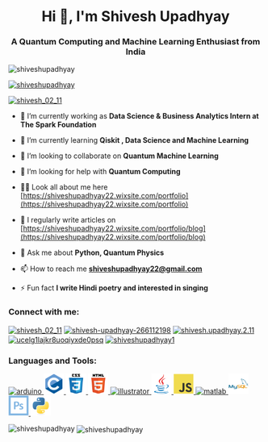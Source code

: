 <h1 align="center">Hi 👋, I'm Shivesh Upadhyay</h1>
<h3 align="center">A Quantum Computing and Machine Learning Enthusiast from India</h3>

<p align="left"> <img src="https://komarev.com/ghpvc/?username=shiveshupadhyay&label=Profile%20views&color=0e75b6&style=flat" alt="shiveshupadhyay" /> </p>

<p align="left"> <a href="https://github.com/ryo-ma/github-profile-trophy"><img src="https://github-profile-trophy.vercel.app/?username=shiveshupadhyay" alt="shiveshupadhyay" /></a> </p>

<p align="left"> <a href="https://twitter.com/shivesh_02_11" target="blank"><img src="https://img.shields.io/twitter/follow/shivesh_02_11?logo=twitter&style=for-the-badge" alt="shivesh_02_11" /></a> </p>

- 🔭 I’m currently working as **Data Science & Business Analytics Intern at The Spark Foundation**

- 🌱 I’m currently learning **Qiskit , Data Science and Machine Learning**

- 👯 I’m looking to collaborate on **Quantum Machine Learning**

- 🤝 I’m looking for help with **Quantum Computing**

- 👨‍💻 Look all about me here [https://shiveshupadhyay22.wixsite.com/portfolio](https://shiveshupadhyay22.wixsite.com/portfolio)

- 📝 I regularly write articles on [https://shiveshupadhyay22.wixsite.com/portfolio/blog](https://shiveshupadhyay22.wixsite.com/portfolio/blog)

- 💬 Ask me about **Python, Quantum Physics**

- 📫 How to reach me **shiveshupadhyay22@gmail.com**

- ⚡ Fun fact **I write Hindi poetry and interested in singing**

<h3 align="left">Connect with me:</h3>
<p align="left">
<a href="https://twitter.com/shivesh_02_11" target="blank"><img align="center" src="https://raw.githubusercontent.com/rahuldkjain/github-profile-readme-generator/master/src/images/icons/Social/twitter.svg" alt="shivesh_02_11" height="30" width="40" /></a>
<a href="https://linkedin.com/in/shivesh-upadhyay-266112198" target="blank"><img align="center" src="https://raw.githubusercontent.com/rahuldkjain/github-profile-readme-generator/master/src/images/icons/Social/linked-in-alt.svg" alt="shivesh-upadhyay-266112198" height="30" width="40" /></a>
<a href="https://instagram.com/shivesh.upadhyay.2.11" target="blank"><img align="center" src="https://raw.githubusercontent.com/rahuldkjain/github-profile-readme-generator/master/src/images/icons/Social/instagram.svg" alt="shivesh.upadhyay.2.11" height="30" width="40" /></a>
<a href="https://www.youtube.com/c/ucelg1lajkr8uoqiyxde0psq" target="blank"><img align="center" src="https://raw.githubusercontent.com/rahuldkjain/github-profile-readme-generator/master/src/images/icons/Social/youtube.svg" alt="ucelg1lajkr8uoqiyxde0psq" height="30" width="40" /></a>
<a href="https://www.hackerrank.com/shiveshupadhyay1" target="blank"><img align="center" src="https://raw.githubusercontent.com/rahuldkjain/github-profile-readme-generator/master/src/images/icons/Social/hackerrank.svg" alt="shiveshupadhyay1" height="30" width="40" /></a>
</p>

<h3 align="left">Languages and Tools:</h3>
<p align="left"> <a href="https://www.arduino.cc/" target="_blank"> <img src="https://cdn.worldvectorlogo.com/logos/arduino-1.svg" alt="arduino" width="40" height="40"/> </a> <a href="https://www.cprogramming.com/" target="_blank"> <img src="https://raw.githubusercontent.com/devicons/devicon/master/icons/c/c-original.svg" alt="c" width="40" height="40"/> </a> <a href="https://www.w3schools.com/css/" target="_blank"> <img src="https://raw.githubusercontent.com/devicons/devicon/master/icons/css3/css3-original-wordmark.svg" alt="css3" width="40" height="40"/> </a> <a href="https://www.w3.org/html/" target="_blank"> <img src="https://raw.githubusercontent.com/devicons/devicon/master/icons/html5/html5-original-wordmark.svg" alt="html5" width="40" height="40"/> </a> <a href="https://www.adobe.com/in/products/illustrator.html" target="_blank"> <img src="https://www.vectorlogo.zone/logos/adobe_illustrator/adobe_illustrator-icon.svg" alt="illustrator" width="40" height="40"/> </a> <a href="https://www.java.com" target="_blank"> <img src="https://raw.githubusercontent.com/devicons/devicon/master/icons/java/java-original.svg" alt="java" width="40" height="40"/> </a> <a href="https://developer.mozilla.org/en-US/docs/Web/JavaScript" target="_blank"> <img src="https://raw.githubusercontent.com/devicons/devicon/master/icons/javascript/javascript-original.svg" alt="javascript" width="40" height="40"/> </a> <a href="https://www.mathworks.com/" target="_blank"> <img src="https://upload.wikimedia.org/wikipedia/commons/2/21/Matlab_Logo.png" alt="matlab" width="40" height="40"/> </a> <a href="https://www.mysql.com/" target="_blank"> <img src="https://raw.githubusercontent.com/devicons/devicon/master/icons/mysql/mysql-original-wordmark.svg" alt="mysql" width="40" height="40"/> </a> <a href="https://www.photoshop.com/en" target="_blank"> <img src="https://raw.githubusercontent.com/devicons/devicon/master/icons/photoshop/photoshop-line.svg" alt="photoshop" width="40" height="40"/> </a> <a href="https://www.python.org" target="_blank"> <img src="https://raw.githubusercontent.com/devicons/devicon/master/icons/python/python-original.svg" alt="python" width="40" height="40"/> </a> </p>

<p><img align="left" src="https://github-readme-stats.vercel.app/api/top-langs?username=shiveshupadhyay&show_icons=true&locale=en&layout=compact" alt="shiveshupadhyay" /></p>

<p>&nbsp;<img align="center" src="https://github-readme-stats.vercel.app/api?username=shiveshupadhyay&show_icons=true&locale=en" alt="shiveshupadhyay" /></p>
